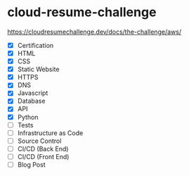 # cloud-resume-challenge
https://cloudresumechallenge.dev/docs/the-challenge/aws/

- [x] Certification
- [x] HTML
- [X] CSS
- [X] Static Website
- [X] HTTPS
- [X] DNS
- [X] Javascript
- [X] Database
- [X] API
- [X] Python
- [ ] Tests
- [ ] Infrastructure as Code
- [ ] Source Control
- [ ] CI/CD (Back End)
- [ ] CI/CD (Front End)
- [ ] Blog Post
